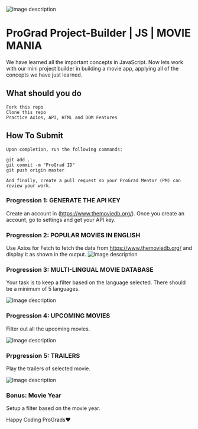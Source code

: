 ![Image description](https://i1.faceprep.in/ProGrad/prograd-logo.png)

# ProGrad Project-Builder | JS | MOVIE MANIA

We have learned all the important concepts in JavaScript. Now lets work with our mini project builder in building a movie app, applying all of the concepts we have just learned.

## What should you do
```
Fork this repo
Clone this repo
Practice Axios, API, HTML and DOM Features
```

## How To Submit
```
Upon completion, run the following commands:

git add .
git commit -m "ProGrad ID"
git push origin master

And finally, create a pull request so your ProGrad Mentor (PM) can review your work.
```

### Progression 1: GENERATE THE API KEY
Create an account in (https://www.themoviedb.org/). Once you create an account, go to settings and get your API key.

### Progression 2: POPULAR MOVIES IN ENGLISH
Use Axios for Fetch to fetch the data from https://www.themoviedb.org/ and display it as shown in the output.
![Image description](https://i1.faceprep.in/ProGrad/) 

### Progression 3: MULTI-LINGUAL MOVIE DATABASE
Your task is to keep a filter based on the language selected. There should be a minimum of 5 languages.

![Image description](https://i1.faceprep.in/ProGrad/)

### Progression 4: UPCOMING MOVIES
Filter out all the upcoming movies.

![Image description](https://i1.faceprep.in/ProGrad/)

### Prpgression 5: TRAILERS
Play the trailers of selected movie. 

![Image description](https://i1.faceprep.in/ProGrad/)

### Bonus: Movie Year
Setup a filter based on the movie year.



Happy Coding ProGrads❤️
